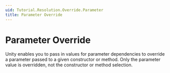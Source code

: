 ```yaml
---
uid: Tutorial.Resolution.Override.Parameter
title: Parameter Override
---
```


# Parameter Override

Unity enables you to pass in values for parameter dependencies to override a parameter passed to a given constructor or method. Only the parameter value is overridden, not the constructor or method selection.